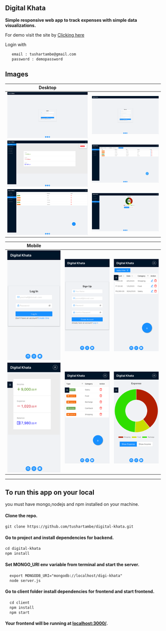 ## Digital Khata
**Simple  responsive web app to track expenses with simple data visualizations.**

For demo visit the site by [Clicking here](https://digital-khata.herokuapp.com/)

Login with
      
       email : tushartambe@gmail.com
       password : demopassword

## Images


| Desktop |  |
|---|--------|
| ![](./docs/Login.png) | ![](./docs/Signup.png) |
| ![](./docs/Summary.png) | ![](./docs/Transactions.png) |
| ![](./docs/Categories.png) | ![](./docs/Pie.png) |

| Mobile | | | 
|---|----|----| 
| ![](./docs/Login-mobile.png) | ![](./docs/Signup-mobile.png) | ![](./docs/Transactions-mobile.png) |
| ![](./docs/Summary-mobile.png) | ![](./docs/Categories-mobile.png) | ![](./docs/Pie-mobile.png) |

---
## To run this app on your local

you must have mongo,nodejs and npm installed on your machine.

#### Clone the repo.

    git clone https://github.com/tushartambe/digital-khata.git

#### Go to project and install dependencies for backend.

    cd digital-khata
    npm install

#### Set MONGO_URI env variable from terminal and start the server.

      export MONGODB_URI="mongodb://localhost/digi-khata"
      node server.js

#### Go to client folder install dependencies for frontend and start frontend.

      cd client
      npm install
      npm start

#### Your frontend will be running at <localhost:3000/>. 

